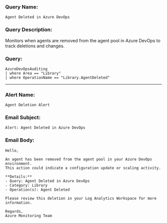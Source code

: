 ### Query Name:  
`Agent Deleted in Azure DevOps`

### Query Description:  
Monitors when agents are removed from the agent pool in Azure DevOps to track deletions and changes.

### Query:  
```kql
AzureDevOpsAuditing
| where Area == "Library"
| where OperationName == "Library.AgentDeleted"
```

---

### Alert Name:  
`Agent Deletion Alert`

### Email Subject:  
`Alert: Agent Deleted in Azure DevOps`

### Email Body:  
```
Hello,

An agent has been removed from the agent pool in your Azure DevOps environment.  
This action could indicate a configuration update or scaling activity.

**Details:**  
- Query: Agent Deleted in Azure DevOps  
- Category: Library  
- Operation(s): Agent Deleted

Please review this deletion in your Log Analytics Workspace for more information.

Regards,  
Azure Monitoring Team
```
